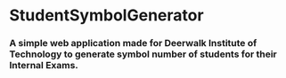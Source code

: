 # StudentSymbolGenerator
### A simple web application made for Deerwalk Institute of Technology to generate symbol number of students for their Internal Exams.
